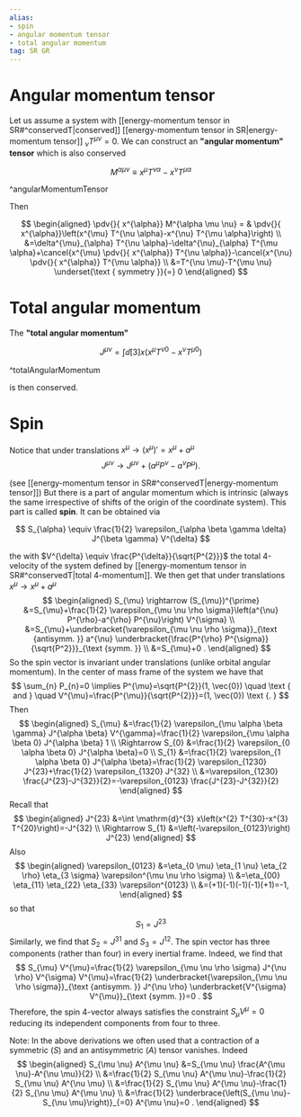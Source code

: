 ```yaml
---
alias:
- spin
- angular momentum tensor
- total angular momentum
tag: SR GR
---
```

# Angular momentum tensor
Let us assume a system with [[energy-momentum tensor in SR#^conservedT|conserved]] [[energy-momentum tensor in SR|energy-momentum tensor]] $_{\nu} T^{\mu \nu}=0$. We can construct an **"angular momentum" tensor** which is also conserved

$$
M^{\alpha \mu \nu} \equiv x^{\mu} T^{\nu \alpha}-x^{\nu} T^{\mu \alpha}
$$

^angularMomentumTensor

Then

$$
\begin{aligned}
\pdv{}{ x^{\alpha}} M^{\alpha \mu \nu} = & \pdv{}{ x^{\alpha}}\left(x^{\mu} T^{\nu \alpha}-x^{\nu} T^{\mu \alpha}\right) \\
&=\delta^{\mu}_{\alpha} T^{\nu \alpha}-\delta^{\nu}_{\alpha} T^{\mu \alpha}+\cancel{x^{\mu} \pdv{}{ x^{\alpha}} T^{\nu \alpha}}-\cancel{x^{\nu} \pdv{}{ x^{\alpha}} T^{\mu \alpha}} \\
&=T^{\nu \mu}-T^{\mu \nu} \underset{\text { symmetry }}{=} 0
\end{aligned}
$$

# Total angular momentum
The **"total angular momentum"**

$$
J^{\mu \nu}=\int \dd[3]{x}\left(x^{\mu} T^{\nu 0}-x^{\nu} T^{\mu 0}\right)
$$

^totalAngularMomentum

is then conserved. 

# Spin
Notice that under translations $x^{\mu} \rightarrow (x^\mu)'=x^{\mu}+a^{\mu}$
$$
J^{\mu \nu} \rightarrow J^{\mu \nu}+\left(a^{\mu} P^{\nu}-a^{\nu} P^{\mu}\right) .
$$

(see [[energy-momentum tensor in SR#^conservedT|energy-momentum tensor]])
But there is a part of angular momentum which is intrinsic (always the same irrespective of shifts of the origin of the coordinate system). This part is called **spin**. It can be obtained via

$$
S_{\alpha} \equiv \frac{1}{2} \varepsilon_{\alpha \beta \gamma \delta} J^{\beta \gamma} V^{\delta}
$$

the with $V^{\delta} \equiv \frac{P^{\delta}}{\sqrt{P^{2}}}$ the total 4-velocity of the system defined by [[energy-momentum tensor in SR#^conservedT|total 4-momentum]]. We then get that under translations $x^{\mu} \rightarrow x^{\mu}+a^{\mu}$
$$
\begin{aligned}
S_{\mu} \rightarrow (S_{\mu})^{\prime} &=S_{\mu}+\frac{1}{2} \varepsilon_{\mu \nu \rho \sigma}\left(a^{\nu} P^{\rho}-a^{\rho} P^{\nu}\right) V^{\sigma} \\
&=S_{\mu}+\underbracket{\varepsilon_{\mu \nu \rho \sigma}}_{\text {antisymm. }} a^{\nu} \underbracket{\frac{P^{\rho} P^{\sigma}}{\sqrt{P^2}}}_{\text {symm. }} \\
&=S_{\mu}+0 .
\end{aligned}
$$
So the spin vector is invariant under translations (unlike orbital angular momentum).
In the center of mass frame of the system we have that
$$
\sum_{n} P_{n}=0 \implies P^{\mu}=\sqrt{P^{2}}(1, \vec{0}) \quad \text { and } \quad V^{\mu}=\frac{P^{\mu}}{\sqrt{P^{2}}}=(1, \vec{0}) \text {. }
$$
Then
$$
\begin{aligned}
S_{\mu} &=\frac{1}{2} \varepsilon_{\mu \alpha \beta \gamma} J^{\alpha \beta} V^{\gamma}=\frac{1}{2} \varepsilon_{\mu \alpha \beta 0} J^{\alpha \beta} 1 \\
\Rightarrow S_{0} &=\frac{1}{2} \varepsilon_{0 \alpha \beta 0} J^{\alpha \beta}=0 \\
S_{1} &=\frac{1}{2} \varepsilon_{1 \alpha \beta 0} J^{\alpha \beta}=\frac{1}{2} \varepsilon_{1230} J^{23}+\frac{1}{2} \varepsilon_{1320} J^{32} \\
&=\varepsilon_{1230} \frac{J^{23}-J^{32}}{2}=-\varepsilon_{0123} \frac{J^{23}-J^{32}}{2}
\end{aligned}
$$
Recall that
$$
\begin{aligned}
J^{23} &=\int \mathrm{d}^{3} x\left(x^{2} T^{30}-x^{3} T^{20}\right)=-J^{32} \\
\Rightarrow S_{1} &=\left(-\varepsilon_{0123}\right) J^{23}
\end{aligned}
$$
Also
$$
\begin{aligned}
\varepsilon_{0123} &=\eta_{0 \mu} \eta_{1 \nu} \eta_{2 \rho} \eta_{3 \sigma} \varepsilon^{\mu \nu \rho \sigma} \\
&=\eta_{00} \eta_{11} \eta_{22} \eta_{33} \varepsilon^{0123} \\
&=(+1)(-1)(-1)(-1)(+1)=-1,
\end{aligned}
$$
so that
$$
S_{1}=J^{23}
$$
Similarly, we find that $S_{2}=J^{31}$ and $S_{3}=J^{12}$. The spin vector has three components (rather than four) in every inertial frame. Indeed, we find that
$$
S_{\mu} V^{\mu}=\frac{1}{2} \varepsilon_{\mu \nu \rho \sigma} J^{\nu \rho} V^{\sigma} V^{\mu}=\frac{1}{2} \underbracket{\varepsilon_{\mu \nu \rho \sigma}}_{\text {antisymm. }} J^{\nu \rho} \underbracket{V^{\sigma} V^{\mu}}_{\text {symm. }}=0 .
$$
Therefore, the spin 4-vector always satisfies the constraint $S_{\mu} V^{\mu}=0$ reducing its independent components from four to three.

Note: In the above derivations we often used that a contraction of a symmetric $(S)$ and an antisymmetric $(A)$ tensor vanishes. Indeed
$$
\begin{aligned}
S_{\mu \nu} A^{\mu \nu} &=S_{\mu \nu} \frac{A^{\mu \nu}-A^{\nu \mu}}{2} \\
&=\frac{1}{2} S_{\mu \nu} A^{\mu \nu}-\frac{1}{2} S_{\mu \nu} A^{\nu \mu} \\
&=\frac{1}{2} S_{\mu \nu} A^{\mu \nu}-\frac{1}{2} S_{\nu \mu} A^{\mu \nu} \\
&=\frac{1}{2} \underbrace{\left(S_{\mu \nu}-S_{\nu \mu}\right)}_{=0} A^{\mu \nu}=0 .
\end{aligned}
$$